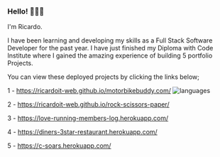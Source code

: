 ### Hello! 🙋🏻‍♂️

I'm Ricardo.

I have been learning and developing my skills as a Full Stack Software Developer for the past year.
I have just finished my Diploma with Code Institute where I gained the amazing experience of building 5 portfolio Projects.

You can view these deployed projects by clicking the links below;

1 - https://ricardoit-web.github.io/motorbikebuddy.com/  ![languages](/media/language-img.jpg)

2 - https://ricardoit-web.github.io/rock-scissors-paper/

3 - https://love-running-members-log.herokuapp.com/

4 - https://diners-3star-restaurant.herokuapp.com/

5 - https://c-soars.herokuapp.com/

<!--
**RicardoIT-Web/RicardoIT-Web** is a ✨ _special_ ✨ repository because its `README.md` (this file) appears on your GitHub profile.

Here are some ideas to get you started:

- 🔭 I’m currently working on ...
- 🌱 I’m currently learning ...
- 👯 I’m looking to collaborate on ...
- 🤔 I’m looking for help with ...
- 💬 Ask me about ...
- 📫 How to reach me: ...
- 😄 Pronouns: ...
- ⚡ Fun fact: ...
-->
